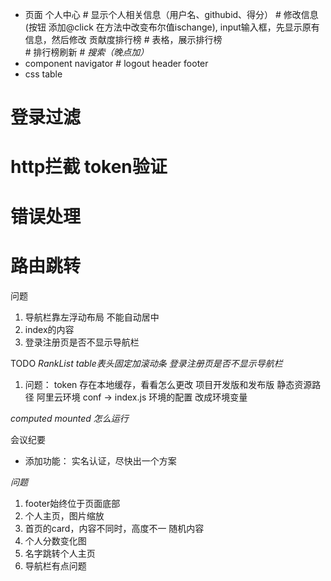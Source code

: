 * 页面
    个人中心
        # 显示个人相关信息（用户名、githubid、得分）
        # 修改信息(按钮 添加@click 在方法中改变布尔值ischange),
        input输入框，先显示原有信息，然后修改
    贡献度排行榜
        # 表格，展示排行榜   
        # 排行榜刷新
        # *搜索（晚点加）* 
* component
    navigator
        # logout
    header
    footer
* css
    table


# 登录过滤
# http拦截  token验证
# 错误处理
# 路由跳转


问题
1. 导航栏靠左浮动布局  不能自动居中
2. index的内容
3. 登录注册页是否不显示导航栏

TODO
*RankList     table表头固定加滚动条*
*登录注册页是否不显示导航栏*


1. 问题：
token 存在本地缓存，看看怎么更改
项目开发版和发布版
静态资源路径
阿里云环境
conf ->  index.js  环境的配置  改成环境变量



*computed    mounted   怎么运行*



会议纪要

* 添加功能：
实名认证，尽快出一个方案

*问题*
1. footer始终位于页面底部
2. 个人主页，图片缩放
3. 首页的card，内容不同时，高度不一    随机内容
4. 个人分数变化图
5. 名字跳转个人主页
6. 导航栏有点问题
    